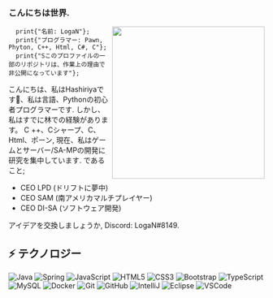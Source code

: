 ### こんにちは世界.

<img align="right" src="https://i.pinimg.com/originals/85/76/e7/8576e72412abae39b4d2cfb74f81d999.gif" width="300"/>

```Pawn
  print{"名前: LogaN"};
  print{"プログラマー: Pawn, Phyton, C++, Html, C#, C"};
  print{"Sこのプロファイルの一部のリポジトリは、作業上の理由で非公開になっています"};
```

こんにちは、私はHashiriyaです👋、私は言語、Pythonの初心者プログラマーです.
しかし、私はすでに林での経験があります。 C ++、Cシャープ、C、Html、ポーン,
現在、私はゲームとサーバー/SA-MPの開発に研究を集中しています.
であること;

- CEO LPD (ドリフトに夢中)
- CEO SAM (南アメリカマルチプレイヤー)
- CEO DI-SA (ソフトウェア開発)

アイデアを交換しましょうか, Discord: LogaN#8149.

## ⚡ テクノロジー 

![Java](https://img.shields.io/badge/-Java-007396?style=flat-square&logo=java)
![Spring](https://img.shields.io/badge/-Spring-6DB33F?style=flat-square&logo=spring&logoColor=white)
![JavaScript](https://img.shields.io/badge/-JavaScript-black?style=flat-square&logo=javascript)
![HTML5](https://img.shields.io/badge/-HTML5-E34F26?style=flat-square&logo=html5&logoColor=white)
![CSS3](https://img.shields.io/badge/-CSS3-1572B6?style=flat-square&logo=css3)
![Bootstrap](https://img.shields.io/badge/-Bootstrap-563D7C?style=flat-square&logo=bootstrap)
![TypeScript](https://img.shields.io/badge/-TypeScript-007ACC?style=flat-square&logo=typescript)
![MySQL](https://img.shields.io/badge/-MySQL-4479A1?style=flat-square&logo=mysql&logoColor=white)
![Docker](https://img.shields.io/badge/-Docker-2496ED?style=flat-square&logo=docker&logoColor=white)
![Git](https://img.shields.io/badge/-Git-black?style=flat-square&logo=git)
![GitHub](https://img.shields.io/badge/-GitHub-181717?style=flat-square&logo=github)
![IntelliJ](https://img.shields.io/badge/-IntelliJ%20IDEA-black?style=flat-square&logo=intellij-idea&logoColor=white)
![Eclipse](https://img.shields.io/badge/-Eclipse-2C2255?style=flat-square&logo=eclipse&logoColor=white)
![VSCode](https://img.shields.io/badge/-VSCode-007ACC?style=flat-square&logo=visual-studio-code&logoColor=white)
